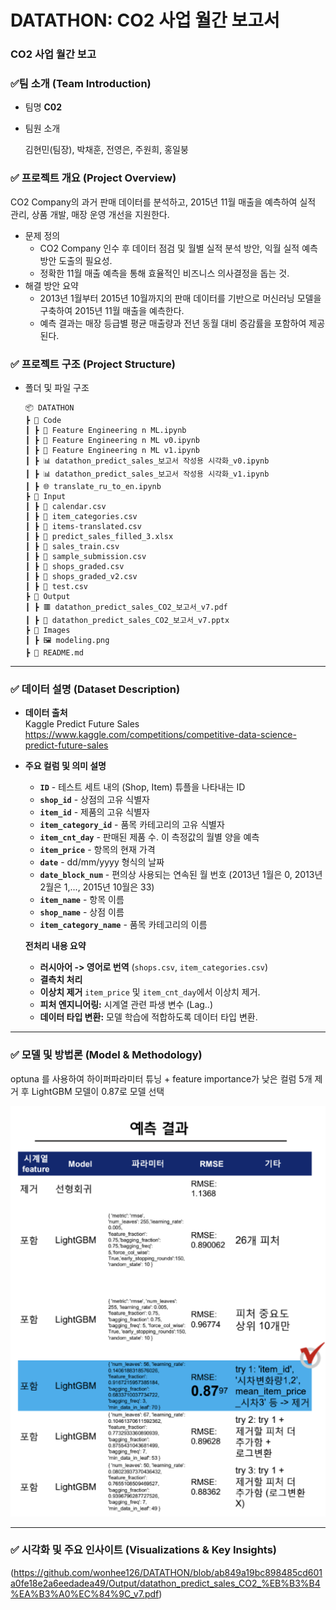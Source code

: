 # DATATHON: CO2 사업 월간 보고서



###  **CO2 사업 월간 보고**

### ✅**팀 소개 (Team Introduction)**

- 팀명 **C02**

- 팀원 소개

  김현민(팀장), 박채훈, 전영은, 주원희, 홍일붕



### ✅ 프로젝트 개요 (Project Overview)

CO2 Company의 과거 판매 데이터를 분석하고, 2015년 11월 매출을 예측하여 실적 관리, 상품 개발, 매장 운영 개선을 지원한다.

- 문제 정의
  - CO2 Company 인수 후 데이터 점검 및 월별 실적 분석 방안, 익월 실적 예측 방안 도출의 필요성.
  - 정확한 11월 매출 예측을 통해 효율적인 비즈니스 의사결정을 돕는 것.
- 해결 방안 요약
  - 2013년 1월부터 2015년 10월까지의 판매 데이터를 기반으로 머신러닝 모델을 구축하여 2015년 11월 매출을 예측한다.
  - 예측 결과는 매장 등급별 평균 매출량과 전년 동월 대비 증감률을 포함하여 제공된다.



### ✅ 프로젝트 구조 (Project Structure)

- 폴더 및 파일 구조

  ```
  📦 DATATHON
  ┣ 📂 Code
  ┃ ┣ 📘 Feature Engineering n ML.ipynb
  ┃ ┣ 📘 Feature Engineering n ML v0.ipynb
  ┃ ┣ 📘 Feature Engineering n ML v1.ipynb
  ┃ ┣ 📊 datathon_predict_sales_보고서 작성용 시각화_v0.ipynb
  ┃ ┣ 📊 datathon_predict_sales_보고서 작성용 시각화_v1.ipynb
  ┃ ┣ 🌐 translate_ru_to_en.ipynb
  ┣ 📂 Input
  ┃ ┣ 📄 calendar.csv
  ┃ ┣ 📄 item_categories.csv
  ┃ ┣ 📄 items-translated.csv
  ┃ ┣ 📄 predict_sales_filled_3.xlsx
  ┃ ┣ 📄 sales_train.csv
  ┃ ┣ 📄 sample_submission.csv
  ┃ ┣ 📄 shops_graded.csv
  ┃ ┣ 📄 shops_graded_v2.csv
  ┃ ┣ 📄 test.csv
  ┣ 📂 Output
  ┃ ┣ 🟥 datathon_predict_sales_CO2_보고서_v7.pdf
  ┃ ┣ 🧧 datathon_predict_sales_CO2_보고서_v7.pptx
  ┣ 📂 Images
  ┃ ┣ 🖼️ modeling.png
  ┣ 📄 README.md
  ```



------

### ✅ 데이터 설명 (Dataset Description)

- **데이터 출처**  
  Kaggle Predict Future Sales  
  https://www.kaggle.com/competitions/competitive-data-science-predict-future-sales

  

- **주요 컬럼 및 의미 설명**

  - **`ID`** - 테스트 세트 내의 (Shop, Item) 튜플을 나타내는 ID
  - **`shop_id`** - 상점의 고유 식별자
  - **`item_id`** - 제품의 고유 식별자
  - **`item_category_id`** - 품목 카테고리의 고유 식별자
  - **`item_cnt_day`** - 판매된 제품 수. 이 측정값의 월별 양을 예측
  - **`item_price`** - 항목의 현재 가격
  - **`date`** - dd/mm/yyyy 형식의 날짜
  - **`date_block_num`** - 편의상 사용되는 연속된 월 번호 (2013년 1월은 0, 2013년 2월은 1,..., 2015년 10월은 33)
  - **`item_name`** - 항목 이름
  - **`shop_name`** - 상점 이름
  - **`item_category_name`** - 품목 카테고리의 이름

  

  **전처리 내용 요약**

  - **러시아어 -> 영어로 번역** (`shops.csv`, `item_categories.csv`)
  - **결측치 처리**
  - **이상치 제거** `item_price` 및 `item_cnt_day`에서 이상치 제거.
  - **피처 엔지니어링:** 시계열 관련 파생 변수 (Lag..)
  - **데이터 타입 변환:** 모델 학습에 적합하도록 데이터 타입 변환.



------

### ✅ 모델 및 방법론 (Model & Methodology)

optuna 를 사용하여 하이퍼파라미터 튜닝 + feature importance가 낮은 컬럼 5개 제거 후 LightGBM 모델이 0.87로 모델 선택

![modeling.png](./images/modeling.png)



------

### ✅ 시각화 및 주요 인사이트 (Visualizations & Key Insights)
(https://github.com/wonhee126/DATATHON/blob/ab849a19bc898485cd601a0fe18e2a6eedadea49/Output/datathon_predict_sales_CO2_%EB%B3%B4%EA%B3%A0%EC%84%9C_v7.pdf)
